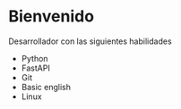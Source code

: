 # Bienvenido 

Desarrollador con las siguientes habilidades

- Python 
- FastAPI
- Git
- Basic english 
- Linux 
